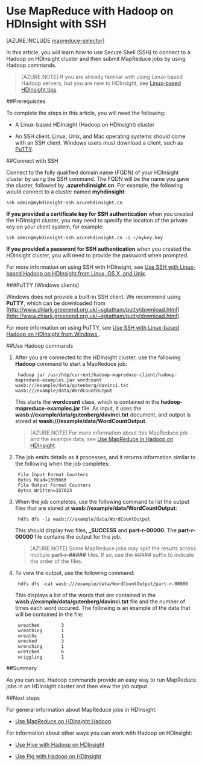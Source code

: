 <!-- not suitable for Mooncake -->

<properties
   pageTitle="MapReduce and SSH connection with Hadoop in HDInsight | Windows Azure"
   description="Learn how to use SSH to run MapReduce jobs using Hadoop on HDInsight."
   services="hdinsight"
   documentationCenter=""
   authors="Blackmist"
   manager="paulettm"
   editor="cgronlun"
	tags="azure-portal"/>

<tags
	ms.service="hdinsight"
	ms.date="11/06/2015"
	wacn.date=""/>

# Use MapReduce with Hadoop on HDInsight with SSH

[AZURE.INCLUDE [mapreduce-selector](../includes/hdinsight-selector-use-mapreduce.md)]

In this article, you will learn how to use Secure Shell (SSH) to connect to a Hadoop on HDInsight cluster and then submit MapReduce jobs by using Hadoop commands.

> [AZURE.NOTE] If you are already familiar with using Linux-based Hadoop servers, but you are new to HDInsight, see [Linux-based HDInsight tips](/documentation/articles/hdinsight-hadoop-linux-information).

##<a id="prereq"></a>Prerequisites

To complete the steps in this article, you will need the following:

* A Linux-based HDInsight (Hadoop on HDInsight) cluster

* An SSH client. Linux, Unix, and Mac operating systems should come with an SSH client. Windows users must download a client, such as [PuTTY](http://www.chiark.greenend.org.uk/~sgtatham/putty/download.html).

##<a id="ssh"></a>Connect with SSH

Connect to the fully qualified domain name (FQDN) of your HDInsight cluster by using the SSH command. The FQDN will be the name you gave the cluster, followed by **.azurehdinsight.cn**. For example, the following would connect to a cluster named **myhdinsight**:

	ssh admin@myhdinsight-ssh.azurehdinsight.cn

**If you provided a certificate key for SSH authentication** when you created the HDInsight cluster, you may need to specify the location of the private key on your client system, for example:

	ssh admin@myhdinsight-ssh.azurehdinsight.cn -i ~/mykey.key

**If you provided a password for SSH authentication** when you created the HDInsight cluster, you will need to provide the password when prompted.

For more information on using SSH with HDInsight, see [Use SSH with Linux-based Hadoop on HDInsight from Linux, OS X, and Unix](/documentation/articles/hdinsight-hadoop-linux-use-ssh-unix).

###PuTTY (Windows clients)

Windows does not provide a built-in SSH client. We recommend using **PuTTY**, which can be downloaded from [http://www.chiark.greenend.org.uk/~sgtatham/putty/download.html](http://www.chiark.greenend.org.uk/~sgtatham/putty/download.html).

For more information on using PuTTY, see [Use SSH with Linux-based Hadoop on HDInsight from Windows ](/documentation/articles/hdinsight-hadoop-linux-use-ssh-windows).

##<a id="hadoop"></a>Use Hadoop commands

1. After you are connected to the HDInsight cluster, use the following **Hadoop** command to start a MapReduce job:

		hadoop jar /usr/hdp/current/hadoop-mapreduce-client/hadoop-mapreduce-examples.jar wordcount wasb:///example/data/gutenberg/davinci.txt wasb:///example/data/WordCountOutput

	This starts the **wordcount** class, which is contained in the **hadoop-mapreduce-examples.jar** file. As input, it uses the **wasb://example/data/gutenberg/davinci.txt** document, and output is stored at **wasb:///example/data/WordCountOutput**.

	> [AZURE.NOTE] For more information about this MapReduce job and the example data, see [Use MapReduce in Hadoop on HDInsight](/documentation/articles/hdinsight-use-mapreduce).

2. The job emits details as it processes, and it returns information similar to the following when the job completes:

		File Input Format Counters
        Bytes Read=1395666
		File Output Format Counters
        Bytes Written=337623

3. When the job completes, use the following command to list the output files that are stored at **wasb://example/data/WordCountOutput**:

		hdfs dfs -ls wasb:///example/data/WordCountOutput

	This should display two files, **_SUCCESS** and **part-r-00000**. The **part-r-00000** file contains the output for this job.

	> [AZURE.NOTE] Some MapReduce jobs may split the results across multiple **part-r-#####** files. If so, use the ##### suffix to indicate the order of the files.

4. To view the output, use the following command:

		hdfs dfs -cat wasb:///example/data/WordCountOutput/part-r-00000

	This displays a list of the words that are contained in the **wasb://example/data/gutenberg/davinci.txt** file and the number of times each word occured. The following is an example of the data that will be contained in the file:

		wreathed        3
		wreathing       1
		wreaths 		1
		wrecked 		3
		wrenching       1
		wretched        6
		wriggling       1

##<a id="summary"></a>Summary

As you can see, Hadoop commands provide an easy way to run MapReduce jobs in an HDInsight cluster and then view the job output.

##<a id="nextsteps"></a>Next steps

For general information about MapReduce jobs in HDInsight:

* [Use MapReduce on HDInsight Hadoop](/documentation/articles/hdinsight-use-mapreduce)

For information about other ways you can work with Hadoop on HDInsight:

* [Use Hive with Hadoop on HDInsight](/documentation/articles/hdinsight-use-hive)

* [Use Pig with Hadoop on HDInsight](/documentation/articles/hdinsight-use-pig)
